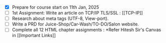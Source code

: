 - [x] Prepare for course start on 11th Jan, 2025
- [ ] 1st Assignment: Write an article on TCP/IP TLS/SSL : [[TCP-IP]]
- [ ] Research about meta tags (UTF-8, View-port).
- [ ] Write a PRD for Juice-Shop/Car-Wash/TO-DO/Salon website.
- [ ] Complete all 12 HTML chapter assignments : *Refer Hitesh Sir's Canvas in [[Important Links]] 
